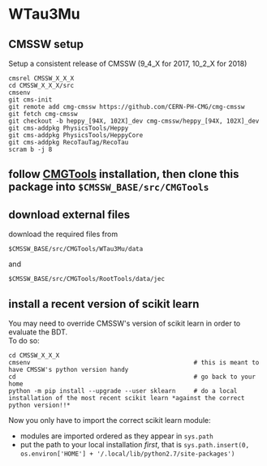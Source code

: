 # WTau3Mu
## CMSSW setup
Setup a consistent release of CMSSW (9_4_X for 2017, 10_2_X for 2018)
```
cmsrel CMSSW_X_X_X
cd CMSSW_X_X_X/src
cmsenv
git cms-init
git remote add cmg-cmssw https://github.com/CERN-PH-CMG/cmg-cmssw
git fetch cmg-cmssw
git checkout -b heppy_[94X, 102X]_dev cmg-cmssw/heppy_[94X, 102X]_dev
git cms-addpkg PhysicsTools/Heppy
git cms-addpkg PhysicsTools/HeppyCore
git cms-addpkg RecoTauTag/RecoTau
scram b -j 8
```
## follow [CMGTools](https://github.com/CERN-PH-CMG/cmgtools-lite) installation, then clone this package into `$CMSSW_BASE/src/CMGTools`

## download external files
download the required files from 
```
$CMSSW_BASE/src/CMGTools/WTau3Mu/data
``` 
and 
```
$CMSSW_BASE/src/CMGTools/RootTools/data/jec
```

## install a recent version of scikit learn  
You may need to override CMSSW's version of scikit learn in order to evaluate the BDT.  
To do so:  
```
cd CMSSW_X_X_X
cmsenv                                             # this is meant to have CMSSW's python version handy
cd                                                 # go back to your home
python -m pip install --upgrade --user sklearn     # do a local installation of the most recent scikit learn *against the correct python version!!*
```  

Now you only have to import the correct scikit learn module:
* modules are imported ordered as they appear in `sys.path`
* put the path to your local installation *first*, that is `sys.path.insert(0, os.environ['HOME'] + '/.local/lib/python2.7/site-packages')` 
